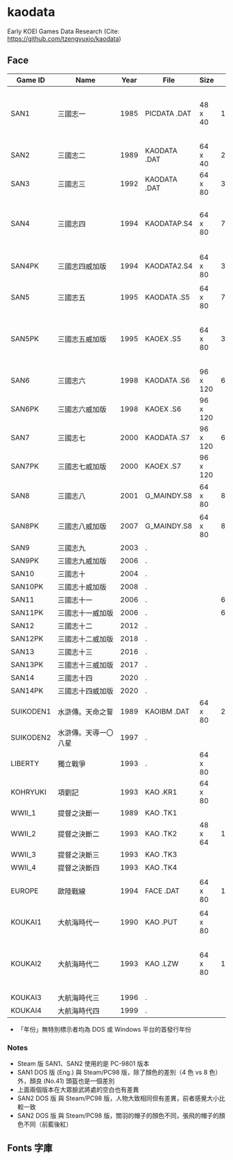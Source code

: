 # kaodata

Early KOEI Games Data Research (Cite: https://github.com/tzengyuxio/kaodata)

## Face

| Game ID   | Name | Year | File | Size | All | Memo
| -------   | ---- | ---- | ---- | ---- | --: | ----
| SAN1      | 三國志一　　　　　　 | 1985 | PICDATA .DAT | 48 x  40 |  114 | 乘兩倍高，檔案後面有其他圖
| SAN2      | 三國志二　　　　　　 | 1989 | KAODATA .DAT | 64 x  40 |  219 | 乘兩倍高
| SAN3      | 三國志三　　　　　　 | 1992 | KAODATA .DAT | 64 x  80 |  307 | 
| SAN4      | 三國志四　　　　　　 | 1994 | KAODATAP.S4  | 64 x  80 |  701 | 檔案後面有額外的 701 bytes
| SAN4PK    | 三國志四威加版　　　 | 1994 | KAODATA2.S4  | 64 x  80 |  320 | 三代與水滸人物
| SAN5      | 三國志五　　　　　　 | 1995 | KAODATA .S5  | 64 x  80 |  783 | 
| SAN5PK    | 三國志五威加版　　　 | 1995 | KAOEX   .S5  | 64 x  80 |  382 | 四代、項劉、信長、水滸人物
| SAN6      | 三國志六　　　　　　 | 1998 | KAODATA .S6  | 96 x 120 |  685 | 首張非頭像
| SAN6PK    | 三國志六威加版　　　 | 1998 | KAOEX   .S6  | 96 x 120 |      | 首張非頭像
| SAN7      | 三國志七　　　　　　 | 2000 | KAODATA .S7  | 96 x 120 |  678 | 
| SAN7PK    | 三國志七威加版　　　 | 2000 | KAOEX   .S7  | 96 x 120 |      | 
| SAN8      | 三國志八　　　　　　 | 2001 | G_MAINDY.S8  | 64 x  80 |  846 | 大圖 160 x 180
| SAN8PK    | 三國志八威加版　　　 | 2007 | G_MAINDY.S8  | 64 x  80 |  846 | 大圖 160 x 180
| SAN9      | 三國志九　　　　　　 | 2003 | .            |          |      | 
| SAN9PK    | 三國志九威加版　　　 | 2006 | .            |          |      | 
| SAN10     | 三國志十　　　　　　 | 2004 | .            |          |      | 
| SAN10PK   | 三國志十威加版　　　 | 2008 | .            |          |      | 
| SAN11     | 三國志十一　　　　　 | 2006 | .            |          |  670 | 
| SAN11PK   | 三國志十一威加版　　 | 2006 | .            |          |  670 | 
| SAN12     | 三國志十二　　　　　 | 2012 | .            |          |      | 
| SAN12PK   | 三國志十二威加版　　 | 2018 | .            |          |      | 
| SAN13     | 三國志十三　　　　　 | 2016 | .            |          |      | 
| SAN13PK   | 三國志十三威加版　　 | 2017 | .            |          |      | 
| SAN14     | 三國志十四　　　　　 | 2020 | .            |          |      | 
| SAN14PK   | 三國志十四威加版　　 | 2020 | .            |          |      | 
| SUIKODEN1 | 水滸傳。天命之誓　　 | 1989 | KAOIBM  .DAT | 64 x  80 |  260 | 乘兩倍高
| SUIKODEN2 | 水滸傳。天導一〇八星 | 1997 | .            |          |      |
| LIBERTY   | 獨立戰爭　　　　　　 | 1993 | .            | 64 x  80 |      | 
| KOHRYUKI  | 項劉記　　　　　　　 | 1993 | KAO     .KR1 | 64 x  80 |   97 | 
| WWII_1    | 提督之決斷一　　　　 | 1989 | KAO     .TK1 |          |      | 
| WWII_2    | 提督之決斷二　　　　 | 1993 | KAO     .TK2 | 48 x  64 |  103 | 
| WWII_3    | 提督之決斷三　　　　 | 1993 | KAO     .TK3 |          |      | 
| WWII_4    | 提督之決斷四　　　　 | 1993 | KAO     .TK4 |          |      | 
| EUROPE    | 歐陸戰線　　　　　　 | 1994 | FACE    .DAT | 64 x  80 |  120 | 特色是有白邊與陰影
| KOUKAI1   | 大航海時代一　　　　 | 1990 | KAO     .PUT | 64 x  80 |   34 | 乘兩倍高
| KOUKAI2   | 大航海時代二　　　　 | 1993 | KAO     .LZW | 64 x  80 |  128 | 壓縮，後面有道具、大眾臉拼貼
| KOUKAI3   | 大航海時代三　　　　 | 1996 | .            |          |      | 
| KOUKAI4   | 大航海時代四　　　　 | 1999 | .            |          |      |  

* 「年份」無特別標示者均為 DOS 或 Windows 平台的首發行年份

### Notes

* Steam 版 SAN1、SAN2 使用的是 PC-9801 版本
* SAN1 DOS 版 (Eng.) 與 Steam/PC98 版，除了顏色的差別（4 色 vs 8 色）外，顏良 (No.41) 頭盔也是一個差別
* 上面兩個版本在大眾臉武將處的空白也有差異
* SAN2 DOS 版 與 Steam/PC98 版，人物大致相同但有差異，前者感覺大小比較一致
* SAN2 DOS 版 與 Steam/PC98 版，關羽的帽子的顏色不同，張飛的帽子的顏色不同（前藍後紅）

## Fonts 字庫

